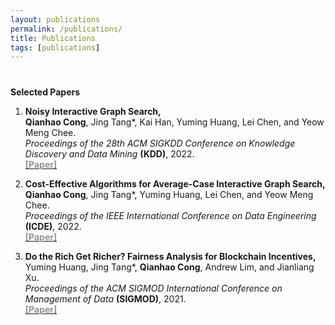 ```yaml
---
layout: publications
permalink: /publications/
title: Publications 
tags: [publications]
---
```


<h4 style="margin-bottom:0px;padding-top:20px;">Selected Papers</h4>

<ul style="padding-left:0px;">
<ol>

<li>	    
<p>
<b>Noisy Interactive Graph Search,</b>
<br> <b>Qianhao Cong</b>, Jing Tang*, Kai Han, Yuming Huang, Lei Chen, and Yeow Meng Chee.<br>
<i>Proceedings of the 28th ACM SIGKDD Conference on Knowledge Discovery and Data Mining</i> <b>(KDD)</b>, 2022. <br><a href="https://dl.acm.org/doi/10.1145/3534678.3539267" target="_blank"> <font color="#8F959A"><b>[Paper]</b> </font></a>
</p>	    
</li>

<li>	    
<p>
<b>Cost-Effective Algorithms for Average-Case Interactive Graph Search,</b>
<br> <b>Qianhao Cong</b>, Jing Tang*, Yuming Huang, Lei Chen, and Yeow Meng Chee.<br>
<i>Proceedings of the IEEE International Conference on Data Engineering</i> <b>(ICDE)</b>, 2022. <br><a href="https://doi.org/10.1109/ICDE53745.2022.00091" target="_blank"> <font color="#8F959A"><b>[Paper]</b> </font></a>
</p>	    
</li>

<li>	    
<p>
<b>Do the Rich Get Richer? Fairness Analysis for Blockchain Incentives,</b>
<br> Yuming Huang, Jing Tang*, <b>Qianhao Cong</b>, Andrew Lim, and Jianliang Xu.<br>
<i>Proceedings of the ACM SIGMOD International Conference on Management of Data</i> <b>(SIGMOD)</b>, 2021. <br><a href="https://dl.acm.org/doi/10.1145/3448016.3457285" target="_blank"> <font color="#8F959A"><b>[Paper]</b> </font></a>
</p>	    
</li>

</ol>
</ul>
